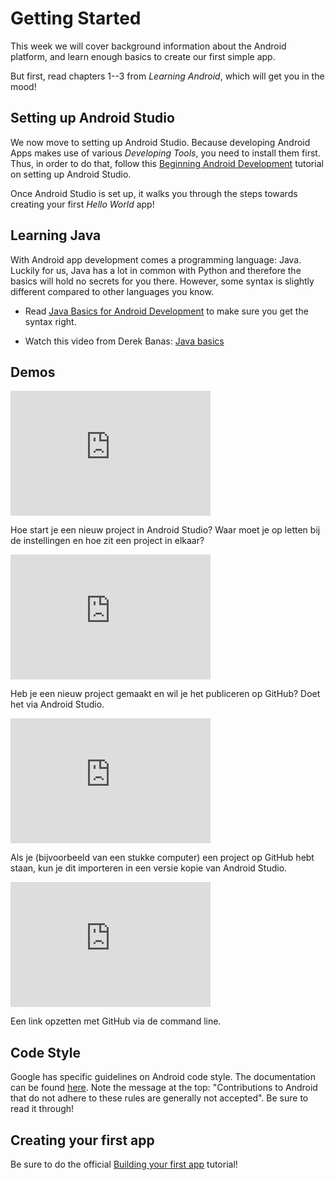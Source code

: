 # Getting Started

This week we will cover background information about the Android platform, and learn enough basics to create our first simple app.

But first, read chapters 1--3 from *Learning Android*, which will get you in the mood!

## Setting up Android Studio

We now move to setting up Android Studio. Because developing Android Apps makes use of various *Developing Tools*, you need to install them first. Thus, in order to do that, follow this [Beginning Android Development](https://www.raywenderlich.com/120177/beginning-android-development-tutorial-installing-android-studio) tutorial on setting up Android Studio.

Once Android Studio is set up, it walks you through the steps towards creating your first *Hello World* app!

## Learning Java

With Android app development comes a programming language: Java. Luckily for us, Java has a lot in common with Python and therefore the basics will hold no secrets for you there. However, some syntax is slightly different compared to other languages you know.

- Read [Java Basics for Android Development](http://blog.teamtreehouse.com/java-basics-for-android-development-part-2) to make sure you get the syntax right.

- Watch this video from Derek Banas: [Java basics](https://www.youtube.com/watch?v=WPvGqX-TXP0&list=PLGLfVvz_LVvSPjWpLPFEfOCbezi6vATIh&index=2)


## Demos

<iframe src="https://player.vimeo.com/video/211268587" width="320" height="200" frameborder="0" webkitallowfullscreen mozallowfullscreen allowfullscreen></iframe>

Hoe start je een nieuw project in Android Studio? Waar moet je op letten bij de instellingen en hoe zit een project in elkaar?

<iframe src="https://player.vimeo.com/video/211286081" width="320" height="200" frameborder="0" webkitallowfullscreen mozallowfullscreen allowfullscreen></iframe>

Heb je een nieuw project gemaakt en wil je het publiceren op GitHub? Doet het via Android Studio.

<iframe src="https://player.vimeo.com/video/211286086" width="320" height="200" frameborder="0" webkitallowfullscreen mozallowfullscreen allowfullscreen></iframe>

Als je (bijvoorbeeld van een stukke computer) een project op GitHub hebt staan, kun je dit importeren in een versie kopie van Android Studio.

<iframe src="https://player.vimeo.com/video/211268572" width="320" height="200" frameborder="0" webkitallowfullscreen mozallowfullscreen allowfullscreen></iframe>

Een link opzetten met GitHub via de command line.


## Code Style

Google has specific guidelines on Android code style. The documentation can be found [here](https://source.android.com/source/code-style.html). Note the message at the top: "Contributions to Android that do not adhere to these rules are generally not accepted". Be sure to read it through!

## Creating your first app

Be sure to do the official [Building your first app](https://developer.android.com/training/basics/firstapp/index.html) tutorial!
